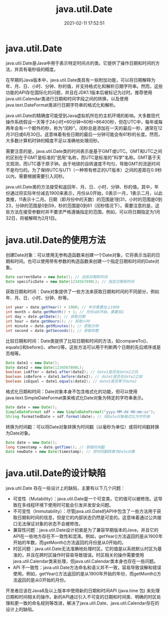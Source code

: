 ﻿---
title: java.util.Date
date: 2021-02-11 17:52:51
summary: 本文探讨java.util.Date的相关内容。
tags:
- Java
categories:
- Java
---

# java.util.Date

java.util.Date是Java中用于表示特定时间点的类。它提供了操作日期和时间的方法，并具有毫秒级的精度。

在早期的Java版本中，java.util.Date类具有一些附加功能，可以将日期解释为年、月、日、小时、分钟、秒的值，并支持格式化和解析日期字符串。然而，这些功能的API存在国际化的问题，并且在JDK1.1版本后被标记为过时。推荐使用java.util.Calendar类进行日期和时间字段之间的转换，以及使用java.text.DateFormat类进行日期字符串的格式化和解析。

java.util.Date的精确度可能受到Java虚拟机所在的主机环境的影响。大多数现代操作系统假设一天等于24小时×60分钟×60秒=86400秒，但在UTC中，每年或每两年会有一个额外的秒，称为“闰秒”。闰秒总是添加在一天的最后一秒，通常在12月31日或6月30日。这意味着有些日期的最后一分钟可能会有61秒的长度。然而，大多数计算机时钟的精度不足以准确地处理闰秒。

需要注意的是，java.util.Date类的时间表示是基于GMT或UTC。GMT和UTC之间的区别在于GMT是标准的"民用"名称，而UTC是标准的"科学"名称。GMT基于天文观测，而UTC基于原子钟。由于地球的自转速度不均匀，导致GMT的流逝时间不是均匀的。为了保持UTC与UT1（一种带有修正的UT版本）之间的差距在0.9秒以内，需要根据需要引入闰秒。

java.util.Date类的方法接受和返回年、月、日、小时、分钟、秒的值。其中，年份通过将实际年份减去1900来表示，月份从0开始，0表示一月，1表示二月，以此类推，11表示十二月。日期（即月份中的天数）的范围是1到31，小时的范围是0到23，分钟的范围是0到59，秒的范围是0到61（闰秒情况下）。需要注意的是，这些方法在接受参数时并不要求严格遵循指定的范围，例如，可以将日期指定为1月32日，将被解释为2月1日。

# java.util.Date的使用方法

创建Date对象：可以使用无参构造函数来创建一个Date对象，它将表示当前的日期和时间。也可以使用带有参数的构造函数来创建一个指定日期和时间的Date对象。
```java
Date currentDate = new Date(); // 当前日期和时间
Date specificDate = new Date(1234567890L); // 指定日期和时间
```
获取日期和时间：Date对象提供了一些方法来获取日期和时间的不同部分，例如年、月、日、小时、分钟、秒等。
```java
int year = date.getYear() + 1900; // 年份需要加上1900
int month = date.getMonth() + 1; // 月份从0开始，需要加1
int day = date.getDate(); // 获取日期
int hour = date.getHours(); // 获取小时
int minute = date.getMinutes(); // 获取分钟
int second = date.getSeconds(); // 获取秒数
```

比较日期和时间：Date类提供了比较日期和时间的方法，如compareTo()、equals()和before()、after()等。这些方法可以用于判断两个日期的先后顺序或是否相等。
```java
Date date1 = new Date();
Date date2 = new Date(1234567890L);
boolean isAfter = date1.after(date2); // date1是否在date2之后
boolean isBefore = date1.before(date2); // date1是否在date2之前
boolean isEqual = date1.equals(date2); // date1是否等于date2
```

格式化日期和时间：Date对象本身不包含格式化的功能，但可以使用java.text.SimpleDateFormat类来格式化Date对象为特定的字符串表示。
```java
Date date = new Date();
SimpleDateFormat sdf = new SimpleDateFormat("yyyy-MM-dd HH:mm:ss");
String formattedDate = sdf.format(date); // 将Date对象格式化为字符串
```

转换为时间戳：可以将Date对象转换为时间戳（以毫秒为单位）或将时间戳转换为Date对象。
```java
Date date = new Date();
long timestamp = date.getTime(); // 获取时间戳
Date newDate = new Date(timestamp); // 将时间戳转换为Date对象
```

# java.util.Date的设计缺陷

java.util.Date 存在一些设计上的缺陷，主要有以下几个问题：
- 可变性（Mutability）：java.util.Date是一个可变类，它的值可以被修改。这导致在多线程环境下使用时可能会引发并发安全问题。
- 不可变性（Immutability）：尽管java.util.Date的API中包含了一些方法用于获取日期和时间的信息，但是它的内部状态仍然是可变的。这意味着通过公共接口无法保证对象的状态不会被修改。
- 兼容性问题：java.util.Date设计初衷是为了兼容早期版本的Java，并且它的API在一些地方存在不一致性和混淆。例如，getYear()方法返回的是从1900年开始的年数，而getMonth()方法返回的月份是从0开始的。
- 时区问题：java.util.Date无法准确地处理时区。它的值是以系统默认时区为基准的，并且在跨时区操作时容易导致错误。时区相关的操作需要使用java.util.Calendar类来处理，但java.util.Calendar类本身也存在一些问题。
- API 不一致性：java.util.Date方法命名和语义并不一致，容易导致误解和错误使用。例如，getYear()方法返回的是从1900年开始的年份，而getMonth()方法返回的是从0开始的月份。

开发者应该在Java8及以上版本中使用新的日期和时间API (java.time 包) 来处理日期和时间相关的操作。新的API通过引入不可变的日期和时间类、明确的时区处理和更一致的命名规则等改进，解决了java.util.Date、java.util.Calendar存在的设计上的缺陷。
